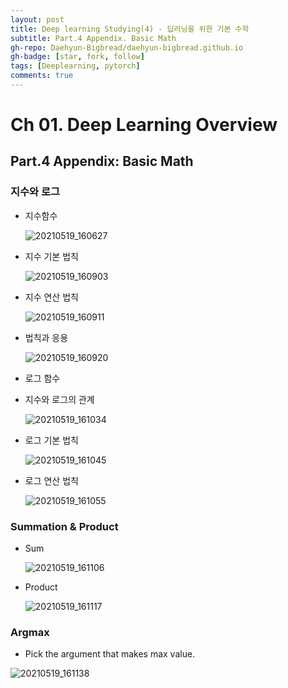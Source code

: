 ```yaml
---
layout: post
title: Deep learning Studying(4) - 딥러닝을 위한 기본 수학
subtitle: Part.4 Appendix. Basic Math
gh-repo: Daehyun-Bigbread/daehyun-bigbread.github.io
gh-badge: [star, fork, follow]
tags: [Deeplearning, pytorch]
comments: true
---
```




# Ch 01. Deep Learning Overview

## Part.4 Appendix: Basic Math

### 지수와 로그

* 지수함수

  ![20210519_160627](../../assets/img/20210519_160627-1625651763124.png)



* 지수 기본 법칙

  ![20210519_160903](../../assets/img/20210519_160903-1625651781153.png)



* 지수 연산 법칙

  ![20210519_160911](../../assets/img/20210519_160911.png)



* 법칙과 응용

  ![20210519_160920](../../assets/img/20210519_160920.png)

* 로그 함수

* 지수와 로그의 관계

  ![20210519_161034](../../assets/img/20210519_161034.png)

* 로그 기본 법칙

  ![20210519_161045](../../assets/img/20210519_161045.png)

* 로그 연산 법칙

  ![20210519_161055](../../assets/img/20210519_161055.png)

### Summation & Product

- Sum

  ![20210519_161106](../../assets/img/20210519_161106.png)

- Product

  ![20210519_161117](../../assets/img/20210519_161117.png)

### Argmax

- Pick the argument that makes max value.

![20210519_161138](../../assets/img/20210519_161138.png)

